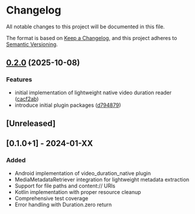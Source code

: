 # Changelog

All notable changes to this project will be documented in this file.

The format is based on [Keep a Changelog](https://keepachangelog.com/en/1.0.0/),
and this project adheres to [Semantic Versioning](https://semver.org/spec/v2.0.0.html).

## [0.2.0](https://github.com/Ddarkbooked/video_duration_native/compare/video_duration_native_android-v0.1.0...video_duration_native_android-v0.2.0) (2025-10-08)


### Features

* initial implementation of lightweight native video duration reader ([cacf2ab](https://github.com/Ddarkbooked/video_duration_native/commit/cacf2ab4dd4c048dce0ca9bcdae42a50dda2a195))
* introduce initial plugin packages ([d794879](https://github.com/Ddarkbooked/video_duration_native/commit/d794879cd54d8858dfb5fe755532a0a8f79cfc44))

## [Unreleased]

## [0.1.0+1] - 2024-01-XX

### Added
- Android implementation of video_duration_native plugin
- MediaMetadataRetriever integration for lightweight metadata extraction
- Support for file paths and content:// URIs
- Kotlin implementation with proper resource cleanup
- Comprehensive test coverage
- Error handling with Duration.zero return

